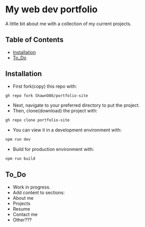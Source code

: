 # My web dev portfolio

A little bit about me with a collection of my current projects.

## Table of Contents

- [Installation](#installation)
- [To_Do](#To_Do)

## Installation

- First fork(copy) this repo with:
```sh
gh repo fork ShawnO86/portfolio-site
```
- Next, navigate to your preferred directory to put the project.
- Then, clone(download) the project with:
```sh
gh repo clone portfolio-site
```
- You can view it in a development environment with:
```sh
npm run dev
```
- Build for production environment with:
```sh
npm run build
```

## To_Do 

- Work in progress. 
- Add content to sections:
- About me
- Projects
- Resume
- Contact me
- Other???
